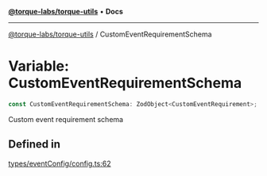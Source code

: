 [**@torque-labs/torque-utils**](../README.md) • **Docs**

***

[@torque-labs/torque-utils](../README.md) / CustomEventRequirementSchema

# Variable: CustomEventRequirementSchema

```ts
const CustomEventRequirementSchema: ZodObject<CustomEventRequirement>;
```

Custom event requirement schema

## Defined in

[types/eventConfig/config.ts:62](https://github.com/torque-labs/torque-utils/blob/fcba00c7b8994c0932484e8f489988b91291c603/types/eventConfig/config.ts#L62)
